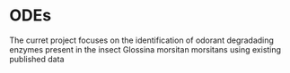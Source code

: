 # ODEs
The curret project focuses on the identification of odorant degradading enzymes present in the insect Glossina morsitan morsitans using existing published data
